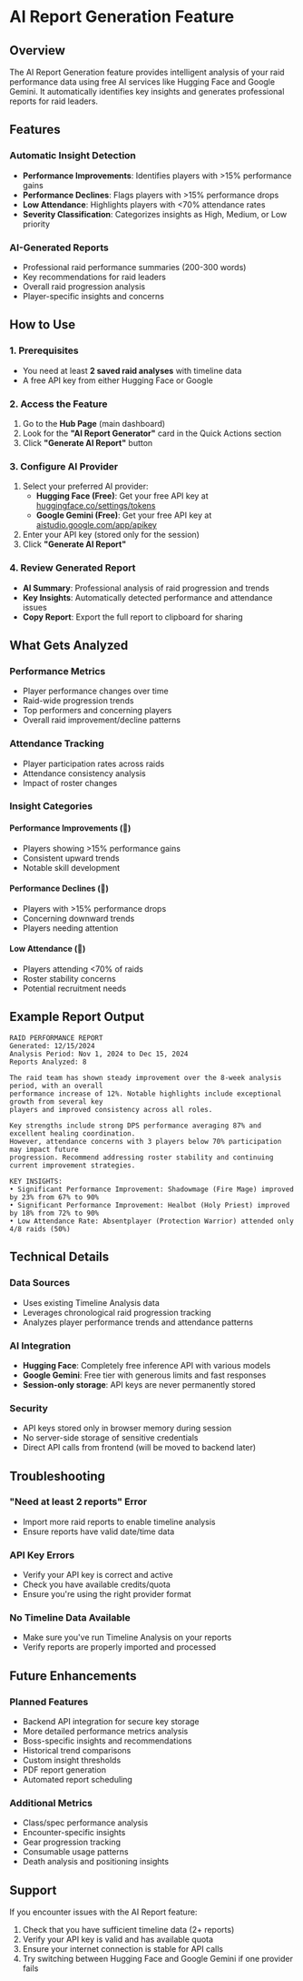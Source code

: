 # AI Report Generation Feature

## Overview

The AI Report Generation feature provides intelligent analysis of your raid performance data using free AI services like Hugging Face and Google Gemini. It automatically identifies key insights and generates professional reports for raid leaders.

## Features

### Automatic Insight Detection
- **Performance Improvements**: Identifies players with >15% performance gains
- **Performance Declines**: Flags players with >15% performance drops  
- **Low Attendance**: Highlights players with <70% attendance rates
- **Severity Classification**: Categorizes insights as High, Medium, or Low priority

### AI-Generated Reports
- Professional raid performance summaries (200-300 words)
- Key recommendations for raid leaders
- Overall raid progression analysis
- Player-specific insights and concerns

## How to Use

### 1. Prerequisites
- You need at least **2 saved raid analyses** with timeline data
- A free API key from either Hugging Face or Google

### 2. Access the Feature
1. Go to the **Hub Page** (main dashboard)
2. Look for the **"AI Report Generator"** card in the Quick Actions section
3. Click **"Generate AI Report"** button

### 3. Configure AI Provider
1. Select your preferred AI provider:
   - **Hugging Face (Free)**: Get your free API key at [huggingface.co/settings/tokens](https://huggingface.co/settings/tokens)
   - **Google Gemini (Free)**: Get your free API key at [aistudio.google.com/app/apikey](https://aistudio.google.com/app/apikey)
2. Enter your API key (stored only for the session)
3. Click **"Generate AI Report"**

### 4. Review Generated Report
- **AI Summary**: Professional analysis of raid progression and trends
- **Key Insights**: Automatically detected performance and attendance issues
- **Copy Report**: Export the full report to clipboard for sharing

## What Gets Analyzed

### Performance Metrics
- Player performance changes over time
- Raid-wide progression trends
- Top performers and concerning players
- Overall raid improvement/decline patterns

### Attendance Tracking
- Player participation rates across raids
- Attendance consistency analysis
- Impact of roster changes

### Insight Categories

#### Performance Improvements (🔼)
- Players showing >15% performance gains
- Consistent upward trends
- Notable skill development

#### Performance Declines (🔽)  
- Players with >15% performance drops
- Concerning downward trends
- Players needing attention

#### Low Attendance (👥)
- Players attending <70% of raids
- Roster stability concerns
- Potential recruitment needs

## Example Report Output

```
RAID PERFORMANCE REPORT
Generated: 12/15/2024
Analysis Period: Nov 1, 2024 to Dec 15, 2024
Reports Analyzed: 8

The raid team has shown steady improvement over the 8-week analysis period, with an overall 
performance increase of 12%. Notable highlights include exceptional growth from several key 
players and improved consistency across all roles.

Key strengths include strong DPS performance averaging 87% and excellent healing coordination. 
However, attendance concerns with 3 players below 70% participation may impact future 
progression. Recommend addressing roster stability and continuing current improvement strategies.

KEY INSIGHTS:
• Significant Performance Improvement: Shadowmage (Fire Mage) improved by 23% from 67% to 90%
• Significant Performance Improvement: Healbot (Holy Priest) improved by 18% from 72% to 90%
• Low Attendance Rate: Absentplayer (Protection Warrior) attended only 4/8 raids (50%)
```

## Technical Details

### Data Sources
- Uses existing Timeline Analysis data
- Leverages chronological raid progression tracking
- Analyzes player performance trends and attendance patterns

### AI Integration
- **Hugging Face**: Completely free inference API with various models
- **Google Gemini**: Free tier with generous limits and fast responses
- **Session-only storage**: API keys are never permanently stored

### Security
- API keys stored only in browser memory during session
- No server-side storage of sensitive credentials
- Direct API calls from frontend (will be moved to backend later)

## Troubleshooting

### "Need at least 2 reports" Error
- Import more raid reports to enable timeline analysis
- Ensure reports have valid date/time data

### API Key Errors
- Verify your API key is correct and active
- Check you have available credits/quota
- Ensure you're using the right provider format

### No Timeline Data Available
- Make sure you've run Timeline Analysis on your reports
- Verify reports are properly imported and processed

## Future Enhancements

### Planned Features
- Backend API integration for secure key storage
- More detailed performance metrics analysis
- Boss-specific insights and recommendations
- Historical trend comparisons
- Custom insight thresholds
- PDF report generation
- Automated report scheduling

### Additional Metrics
- Class/spec performance analysis
- Encounter-specific insights
- Gear progression tracking
- Consumable usage patterns
- Death analysis and positioning insights

## Support

If you encounter issues with the AI Report feature:
1. Check that you have sufficient timeline data (2+ reports)
2. Verify your API key is valid and has available quota
3. Ensure your internet connection is stable for API calls
4. Try switching between Hugging Face and Google Gemini if one provider fails 